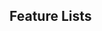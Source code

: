 <div id="title">

## Feature Lists
</div>

<div id="body">

<include src="what/unit-inParent-asPanel.md" boilerplate />

</div>